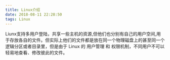 ```yaml
---
title: Linux介绍
date: 2018-08-11 22:28:50
tags: Linux
---
```

Liunx支持多用户登陆，共享一些主机的资源,但他们也分别有自己的用户空间,用于存放各自的文件。但实际上他们的文件都是放在同一个物理磁盘上的甚至同一个逻辑分区或者目录里，<!--more-->但是由于 Linux 的 用户管理 和 权限机制，不同用户不可以轻易地查看、修改彼此的文件。

